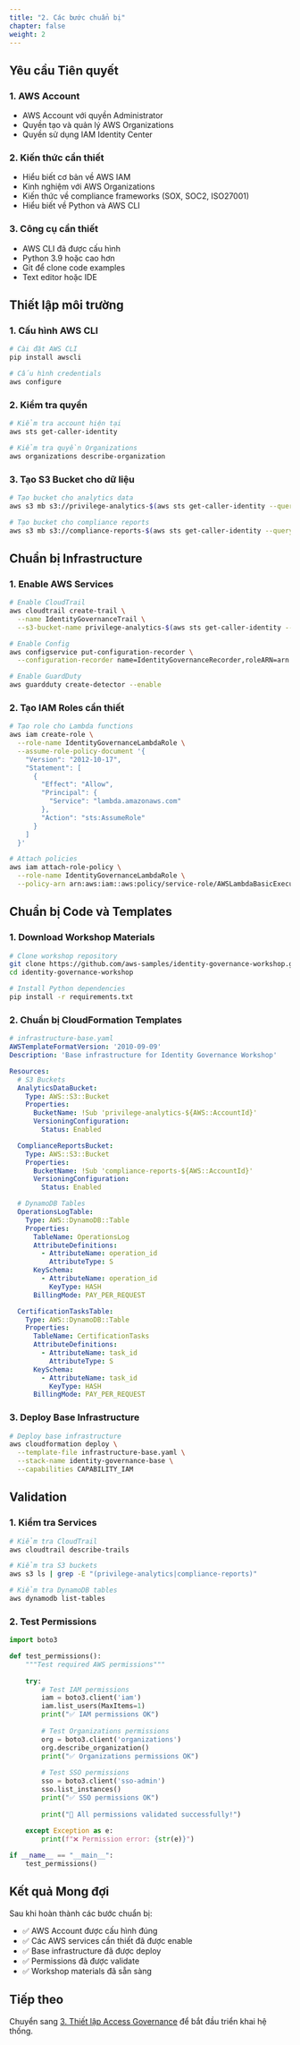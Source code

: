 ```yaml
---
title: "2. Các bước chuẩn bị"
chapter: false
weight: 2
---
```


## Yêu cầu Tiên quyết

### 1. AWS Account
- AWS Account với quyền Administrator
- Quyền tạo và quản lý AWS Organizations
- Quyền sử dụng IAM Identity Center

### 2. Kiến thức cần thiết
- Hiểu biết cơ bản về AWS IAM
- Kinh nghiệm với AWS Organizations
- Kiến thức về compliance frameworks (SOX, SOC2, ISO27001)
- Hiểu biết về Python và AWS CLI

### 3. Công cụ cần thiết
- AWS CLI đã được cấu hình
- Python 3.9 hoặc cao hơn
- Git để clone code examples
- Text editor hoặc IDE

## Thiết lập môi trường

### 1. Cấu hình AWS CLI

```bash
# Cài đặt AWS CLI
pip install awscli

# Cấu hình credentials
aws configure
```

### 2. Kiểm tra quyền

```bash
# Kiểm tra account hiện tại
aws sts get-caller-identity

# Kiểm tra quyền Organizations
aws organizations describe-organization
```

### 3. Tạo S3 Bucket cho dữ liệu

```bash
# Tạo bucket cho analytics data
aws s3 mb s3://privilege-analytics-$(aws sts get-caller-identity --query Account --output text)

# Tạo bucket cho compliance reports
aws s3 mb s3://compliance-reports-$(aws sts get-caller-identity --query Account --output text)
```

## Chuẩn bị Infrastructure

### 1. Enable AWS Services

```bash
# Enable CloudTrail
aws cloudtrail create-trail \
  --name IdentityGovernanceTrail \
  --s3-bucket-name privilege-analytics-$(aws sts get-caller-identity --query Account --output text)

# Enable Config
aws configservice put-configuration-recorder \
  --configuration-recorder name=IdentityGovernanceRecorder,roleARN=arn:aws:iam::$(aws sts get-caller-identity --query Account --output text):role/aws-service-role/config.amazonaws.com/AWSServiceRoleForConfig

# Enable GuardDuty
aws guardduty create-detector --enable
```

### 2. Tạo IAM Roles cần thiết

```bash
# Tạo role cho Lambda functions
aws iam create-role \
  --role-name IdentityGovernanceLambdaRole \
  --assume-role-policy-document '{
    "Version": "2012-10-17",
    "Statement": [
      {
        "Effect": "Allow",
        "Principal": {
          "Service": "lambda.amazonaws.com"
        },
        "Action": "sts:AssumeRole"
      }
    ]
  }'

# Attach policies
aws iam attach-role-policy \
  --role-name IdentityGovernanceLambdaRole \
  --policy-arn arn:aws:iam::aws:policy/service-role/AWSLambdaBasicExecutionRole
```

## Chuẩn bị Code và Templates

### 1. Download Workshop Materials

```bash
# Clone workshop repository
git clone https://github.com/aws-samples/identity-governance-workshop.git
cd identity-governance-workshop

# Install Python dependencies
pip install -r requirements.txt
```

### 2. Chuẩn bị CloudFormation Templates

```yaml
# infrastructure-base.yaml
AWSTemplateFormatVersion: '2010-09-09'
Description: 'Base infrastructure for Identity Governance Workshop'

Resources:
  # S3 Buckets
  AnalyticsDataBucket:
    Type: AWS::S3::Bucket
    Properties:
      BucketName: !Sub 'privilege-analytics-${AWS::AccountId}'
      VersioningConfiguration:
        Status: Enabled

  ComplianceReportsBucket:
    Type: AWS::S3::Bucket
    Properties:
      BucketName: !Sub 'compliance-reports-${AWS::AccountId}'
      VersioningConfiguration:
        Status: Enabled

  # DynamoDB Tables
  OperationsLogTable:
    Type: AWS::DynamoDB::Table
    Properties:
      TableName: OperationsLog
      AttributeDefinitions:
        - AttributeName: operation_id
          AttributeType: S
      KeySchema:
        - AttributeName: operation_id
          KeyType: HASH
      BillingMode: PAY_PER_REQUEST

  CertificationTasksTable:
    Type: AWS::DynamoDB::Table
    Properties:
      TableName: CertificationTasks
      AttributeDefinitions:
        - AttributeName: task_id
          AttributeType: S
      KeySchema:
        - AttributeName: task_id
          KeyType: HASH
      BillingMode: PAY_PER_REQUEST
```

### 3. Deploy Base Infrastructure

```bash
# Deploy base infrastructure
aws cloudformation deploy \
  --template-file infrastructure-base.yaml \
  --stack-name identity-governance-base \
  --capabilities CAPABILITY_IAM
```

## Validation

### 1. Kiểm tra Services

```bash
# Kiểm tra CloudTrail
aws cloudtrail describe-trails

# Kiểm tra S3 buckets
aws s3 ls | grep -E "(privilege-analytics|compliance-reports)"

# Kiểm tra DynamoDB tables
aws dynamodb list-tables
```

### 2. Test Permissions

```python
import boto3

def test_permissions():
    """Test required AWS permissions"""
    
    try:
        # Test IAM permissions
        iam = boto3.client('iam')
        iam.list_users(MaxItems=1)
        print("✅ IAM permissions OK")
        
        # Test Organizations permissions
        org = boto3.client('organizations')
        org.describe_organization()
        print("✅ Organizations permissions OK")
        
        # Test SSO permissions
        sso = boto3.client('sso-admin')
        sso.list_instances()
        print("✅ SSO permissions OK")
        
        print("🎉 All permissions validated successfully!")
        
    except Exception as e:
        print(f"❌ Permission error: {str(e)}")

if __name__ == "__main__":
    test_permissions()
```

## Kết quả Mong đợi

Sau khi hoàn thành các bước chuẩn bị:

- ✅ AWS Account được cấu hình đúng
- ✅ Các AWS services cần thiết đã được enable
- ✅ Base infrastructure đã được deploy
- ✅ Permissions đã được validate
- ✅ Workshop materials đã sẵn sàng

## Tiếp theo

Chuyển sang [3. Thiết lập Access Governance](../3-thiet-lap-access-governance) để bắt đầu triển khai hệ thống.